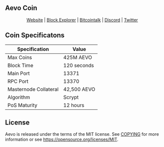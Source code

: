 ## Aevo Coin

<p align="center">  <a href="http://aevocoin.net">Website</a> | <a href="http://explorer.aevocoin">Block Explorer</a> | <a href="https://bitcointalk.org/index.php?topic=4701287">Bitcointalk</a> | <a href="discord.gg/JsfHe8d">Discord</a> | <a href="https://twitter.com/aevocoin">Twitter</a></p>

## Coin Specificatons 
| Specification | Value |
| ------ | ------ |
| Max Coins | 425M AEVO |
| Block Time | 120 seconds |
| Main Port | 13371 |
| RPC Port | 13370 |
| Masternode Collateral | 42,500 AEVO |
| Algorithm | Scrypt |
| PoS Maturity | 12 hours |

## License

Aevo is released under the terms of the MIT license. See [COPYING](COPYING) for more information or see https://opensource.org/licenses/MIT.
